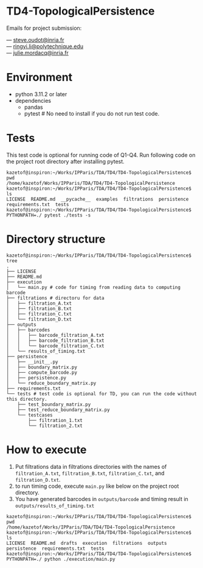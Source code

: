 # TD4-TopologicalPersistence
Emails for project submission:

— steve.oudot@inria.fr  
— ringyi.li@polytechnique.edu  
— julie.mordacq@inria.fr  

# Environment
- python 3.11.2 or later
- dependencies 
    - pandas
    - pytest # No need to install if you do not run test code.

# Tests
This test code is optional for running code of Q1-Q4.
Run following code on the project root directory after installing pytest.

```
kazetof@inspiron:~/Works/IPParis/TDA/TD4/TD4-TopologicalPersistence$ pwd
/home/kazetof/Works/IPParis/TDA/TD4/TD4-TopologicalPersistence
kazetof@inspiron:~/Works/IPParis/TDA/TD4/TD4-TopologicalPersistence$ ls
LICENSE  README.md  __pycache__  examples  filtrations  persistence  requirements.txt  tests
kazetof@inspiron:~/Works/IPParis/TDA/TD4/TD4-TopologicalPersistence$ PYTHONPATH=./ pytest ./tests -s
```

# Directory structure

```
kazetof@inspiron:~/Works/IPParis/TDA/TD4/TD4-TopologicalPersistence$ tree
.
├── LICENSE
├── README.md
├── execution
│   └── main.py # code for timing from reading data to computing barcode
├── filtrations # directoru for data
│   ├── filtration_A.txt
│   ├── filtration_B.txt
│   ├── filtration_C.txt
│   └── filtration_D.txt
├── outputs
│   ├── barcodes
│   │   ├── barcode_filtration_A.txt
│   │   ├── barcode_filtration_B.txt
│   │   └── barcode_filtration_C.txt
│   └── results_of_timing.txt
├── persistence
│   ├── __init__.py
│   ├── boundary_matrix.py
│   ├── compute_barcode.py
│   ├── persistence.py
│   └── reduce_boundary_matrix.py
├── requirements.txt
└── tests # test code is optional for TD, you can run the code without this directory.
    ├── test_boundary_matrix.py
    ├── test_reduce_boundary_matrix.py
    └── testcases
        ├── filtration_1.txt
        └── filtration_2.txt
```

# How to execute
1. Put filtrations data in filtrations directories with the names of `filtration_A.txt`, `filtration_B.txt`, `filtration_C.txt`, and `filtration_D.txt`.
2. to run timing code, execute `main.py` like below on the project root directory.
3. You have generated barcodes in `outputs/barcode` and timing result in `outputs/results_of_timing.txt`

```
kazetof@inspiron:~/Works/IPParis/TDA/TD4/TD4-TopologicalPersistence$ pwd
/home/kazetof/Works/IPParis/TDA/TD4/TD4-TopologicalPersistence
kazetof@inspiron:~/Works/IPParis/TDA/TD4/TD4-TopologicalPersistence$ ls
LICENSE  README.md  drafts  execution  filtrations  outputs  persistence  requirements.txt  tests
kazetof@inspiron:~/Works/IPParis/TDA/TD4/TD4-TopologicalPersistence$ PYTHONPATH=./ python ./execution/main.py
```